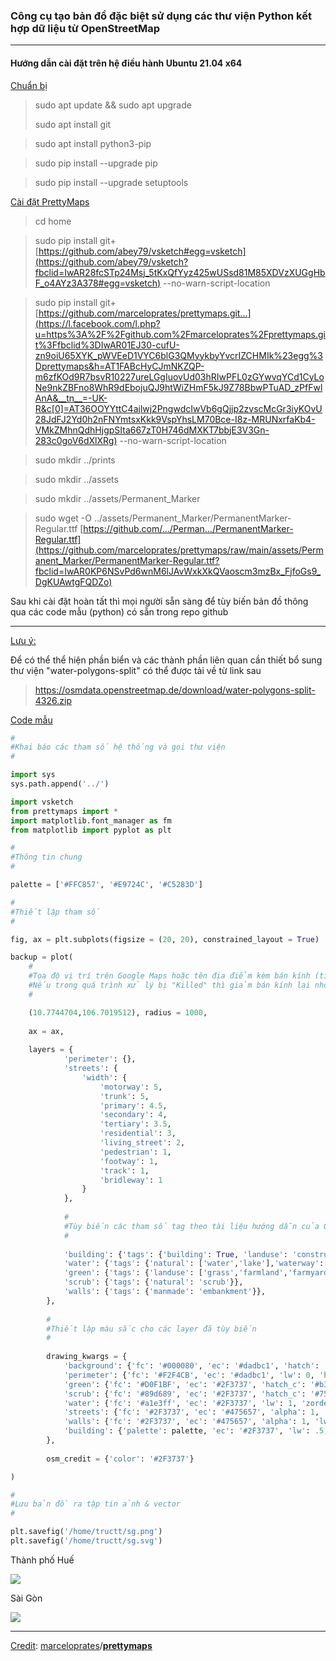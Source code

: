 ### Công cụ tạo bản đồ đặc biệt sử dụng các thư viện Python kết hợp dữ liệu từ OpenStreetMap

------

#### Hướng dẫn cài đặt trên hệ điều hành Ubuntu 21.04 x64

<u>Chuẩn bị</u>

> sudo apt update && sudo apt upgrade
>
> sudo apt install git

> sudo apt install python3-pip

> sudo pip install --upgrade pip

> sudo pip install --upgrade setuptools

<u>Cài đặt PrettyMaps</u>

> cd home

> sudo pip install git+[https://github.com/abey79/vsketch#egg=vsketch](https://github.com/abey79/vsketch?fbclid=IwAR28fcSTp24Msj_5tKxQfYyz425wUSsd81M85XDVzXUGgHbF_o4AYz3A378#egg=vsketch) --no-warn-script-location

> sudo pip install git+[https://github.com/marceloprates/prettymaps.git...](https://l.facebook.com/l.php?u=https%3A%2F%2Fgithub.com%2Fmarceloprates%2Fprettymaps.git%3Ffbclid%3DIwAR01EJ30-cufU-zn9oiU65XYK_pWVEeD1VYC6blG3QMyykbyYvcrIZCHMIk%23egg%3Dprettymaps&h=AT1FABcHyCJmNKZQP-m6zfKOd9R7bsvR10227ureLGgIuovUd03hRIwPFL0zGYwvqYCd1CyLoNe9nkZBFno8WhR9dEbojuQJ9htWiZHmF5kJ9Z78BbwPTuAD_zPfFwlAnA&__tn__=-UK-R&c[0]=AT36OOYYttC4ajlwj2PngwdcIwVb6gQjjp2zvscMcGr3iyKOvU28JdFJ2Yd0h2nFNYmtsxKkk9VspYhsLM70Bce-I8z-MRUNxrfaKb4-VMkZMhnQdhHjgpSIta667zT0H746dMXKT7bbjE3V3Gn-283c0goV6dXlXRg) --no-warn-script-location

> sudo mkdir ../prints

> sudo mkdir ../assets

> sudo mkdir ../assets/Permanent_Marker

> sudo wget -O ../assets/Permanent_Marker/PermanentMarker-Regular.ttf [https://github.com/.../Perman.../PermanentMarker-Regular.ttf](https://github.com/marceloprates/prettymaps/raw/main/assets/Permanent_Marker/PermanentMarker-Regular.ttf?fbclid=IwAR0KP6NSvPd6wnM6lJAvWxkXkQVaoscm3mzBx_FjfoGs9_DgKUAwtgFQDZo)

Sau khi cài đặt hoàn tất thì mọi người sẵn sàng để tùy biến bản đồ thông qua các code mẫu (python) có sẵn trong repo github

------

<u>Lưu ý:</u>

Để có thể thể hiện phần biển và các thành phần liên quan cần thiết bổ sung thư viện "water-polygons-split" có thể được tải về từ link sau

> https://osmdata.openstreetmap.de/download/water-polygons-split-4326.zip

<u>Code mẫu</u>

```python
#
#Khai báo các tham số hệ thống và gọi thư viện
#

import sys
sys.path.append('../')

import vsketch
from prettymaps import *
import matplotlib.font_manager as fm
from matplotlib import pyplot as plt

#
#Thông tin chung
#

palette = ['#FFC857', '#E9724C', '#C5283D']

#
#Thiết lập tham số
#

fig, ax = plt.subplots(figsize = (20, 20), constrained_layout = True)

backup = plot(
	#
	#Tọa độ vị trí trên Google Maps hoặc tên địa điểm kèm bán kính (tính bằng mét)
    #Nếu trong quá trình xử lý bị "Killed" thì giảm bán kính lại nhỏ hơn
    #

	(10.7744704,106.7019512), radius = 1000,
	
	ax = ax,
	
	layers = {
	        'perimeter': {},
	        'streets': {
	            'width': {
	                'motorway': 5,
	                'trunk': 5,
	                'primary': 4.5,
	                'secondary': 4,
	                'tertiary': 3.5,
	                'residential': 3,
	                'living_street': 2,
	                'pedestrian': 1,
	                'footway': 1,
	                'track': 1,
	                'bridleway': 1
	            }
	        },
			
			#
			#Tùy biến các tham số tag theo tài liệu hướng dẫn của OpenStreetMaps để phù hợp các lớp địa hình
			#
			
	        'building': {'tags': {'building': True, 'landuse': 'construction'}, 'union': False},
	        'water': {'tags': {'natural': ['water','lake'],'waterway':['river','riverbank','canal','lagoon']}},
	        'green': {'tags': {'landuse': ['grass','farmland','farmyard','reservoir','forest'], 'natural': ['island', 'wood'], 'leisure': 'park'}},
	        'scrub': {'tags': {'natural': 'scrub'}},
	        'walls': {'tags': {'manmade': 'embankment'}},
	    },
	    
	    #
	    #Thiết lập màu sắc cho các layer đã tùy biến
	    #
	    
	    drawing_kwargs = {
	        'background': {'fc': '#000080', 'ec': '#dadbc1', 'hatch': 'ooo...', 'zorder': -1},
	        'perimeter': {'fc': '#F2F4CB', 'ec': '#dadbc1', 'lw': 0, 'hatch': 'ooo...',  'zorder': 0},
	        'green': {'fc': '#D0F1BF', 'ec': '#2F3737', 'hatch_c': '#b3cfa5', 'hatch': 'ooo...', 'lw': 1, 'zorder': 1},
	        'scrub': {'fc': '#89d689', 'ec': '#2F3737', 'hatch_c': '#75bd75', 'hatch': 'ooo...', 'lw': 1, 'zorder': 1},
	        'water': {'fc': '#a1e3ff', 'ec': '#2F3737', 'lw': 1, 'zorder': 2},
	        'streets': {'fc': '#2F3737', 'ec': '#475657', 'alpha': 1, 'lw': 0, 'zorder': 3},
	        'walls': {'fc': '#2F3737', 'ec': '#475657', 'alpha': 1, 'lw': 0, 'zorder': 3},
	        'building': {'palette': palette, 'ec': '#2F3737', 'lw': .5, 'zorder': 4},
	    },
	
	    osm_credit = {'color': '#2F3737'}

)

#
#Lưu bản đồ ra tập tin ảnh & vector
#

plt.savefig('/home/tructt/sg.png')
plt.savefig('/home/tructt/sg.svg')
```

Thành phố Huế

![](https://github.com/tructransecure/prettymaps.vietnam/blob/main/City%20samples%20with%20river/Hu%E1%BA%BF.jpg?raw=true)

Sài Gòn

![](https://github.com/tructransecure/prettymaps.vietnam/blob/main/City%20samples%20with%20river/S%C3%A0i%20G%C3%B2n.jpg?raw=true)

------

<u>Credit</u>: [marceloprates](https://github.com/marceloprates)/**[prettymaps](https://github.com/marceloprates/prettymaps)**

